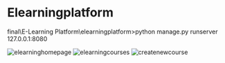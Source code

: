 # Elearningplatform
final\E-Learning Platform\elearningplatform>python manage.py runserver 127.0.0.1:8080

![elearninghomepage](https://github.com/user-attachments/assets/96454535-42c1-4fbb-a4a6-971d6f518421)
![elearningcourses](https://github.com/user-attachments/assets/3b55c3b3-4ef3-414f-acde-dde8823fe816)
![createnewcourse](https://github.com/user-attachments/assets/0a1917db-7cf8-435c-82a4-c4fd5473f056)
